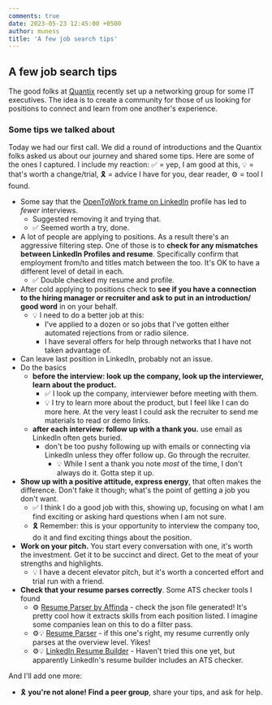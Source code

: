 ```yaml
---
comments: true
date: 2023-05-23 12:45:00 +0500
author: muness
title: 'A few job search tips'
---
```


## A few job search tips

The good folks at [Quantix](https://www.quantixinc.com/) recently set up a networking group for some IT executives. The idea is to create a community for those of us looking for positions to connect and learn from one another's experience.

### Some tips we talked about

Today we had our first call. We did a round of introductions and the Quantix folks asked us about our journey and shared some tips. Here are some of the ones I captured. I include my reaction: ✅ = yep, I am good at this, 💡 = that's worth a change/trial, 🎗️ = advice I have for you, dear reader, ⚙️ = tool I found.

- Some say that the [OpenToWork frame on LinkedIn](https://www.linkedin.com/pulse/how-activate-open-work-feature-your-linkedin-/) profile has led to _fewer_ interviews.
  - Suggested removing it and trying that.
  - ✅ Seemed worth a try, done.
- A lot of people are applying to positions. As a result there's an aggressive filtering step. One of those is to **check for any mismatches between LinkedIn Profiles and resume**. Specifically confirm that employment from/to and titles match between the too. It's OK to have a different level of detail in each.
  - ✅ Double checked my resume and profile.
- After cold applying to positions check to **see if you have a connection to the hiring manager or recruiter and ask to put in an introduction/ good word** in on your behalf.
  - 💡 I need to do a better job at this:
    - I've applied to a dozen or so jobs that I've gotten either automated rejections from or radio silence.
    - I have several offers for help through networks that I have not taken advantage of.
- Can leave last position in LinkedIn, probably not an issue.
- Do the basics
  - **before the interview: look up the company, look up the interviewer, learn about the product.**
    - ✅ I look up the company, interviewer before meeting with them.
    - 💡 I try to learn more about the product, but I feel like I can do more here. At the very least I could ask the recruiter to send me materials to read or demo links.
  - **after each interview: follow up with a thank you.** use email as LinkedIn often gets buried.
    - don't be too pushy following up with emails or connecting via LinkedIn unless they offer follow up. Go through the recruiter.
      - 💡 While I sent a thank you note _most_ of the time, I don't always do it. Gotta step it up.
- **Show up with a positive attitude, express energy**, that often makes the difference. Don't fake it though; what's the point of getting a job you don't want.
  - ✅ I think I do a good job with this, showing up, focusing on what I am find exciting or asking hard questions when I am not sure.
  - 🎗️ Remember: this is your opportunity to interview the company too, do it and find exciting things about the position.
- **Work on your pitch.** You start every conversation with one, it's worth the investment. Get it to be succinct and direct. Get to the meat of your strengths and highlights.
  - 💡 I have a decent elevator pitch, but it's worth a concerted effort and trial run with a friend.
- **Check that your resume parses correctly**. Some ATS checker tools I found
  - ⚙️ [Resume Parser by Affinda](https://www.affinda.com/resume-parser) - check the json file generated! It's pretty cool how it extracts skills from each position listed. I imagine some companies lean on this to do a filter pass.
  - ⚙️💡 [Resume Parser](https://resume-parser.vercel.app/) - if this one's right, my resume currently only parses at the overview level. Yikes!
  - ⚙️💡 [LinkedIn Resume Builder](https://www.linkedin.com/help/linkedin/answer/a551182/linkedin-resume-builder) - Haven't tried this one yet, but apparently LinkedIn's resume builder includes an ATS checker.

And I'll add one more:

- 🎗️ **you're not alone! Find a peer group**, share your tips, and ask for help.
